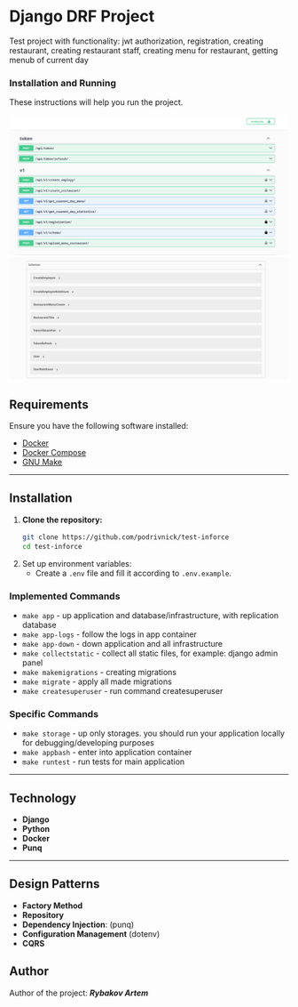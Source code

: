 # Django DRF Project

Test project with functionality: jwt authorization, registration, creating restaurant, creating restaurant staff, creating menu for restaurant, getting menub of current day

### Installation and Running

These instructions will help you run the project.

![API](images/api's.png)
![API](images/schemas.png)

## Requirements

Ensure you have the following software installed:

- [Docker](https://www.docker.com/get-started)
- [Docker Compose](https://docs.docker.com/compose/install/)
- [GNU Make](https://www.gnu.org/software/make/)

___
## Installation

1. **Clone the repository:**
   ```bash
   git clone https://github.com/podrivnick/test-inforce
   cd test-inforce
   ```
2. Set up environment variables:
   - Create a `.env` file and fill it according to `.env.example`.

### Implemented Commands

* `make app` - up application and database/infrastructure, with replication database
* `make app-logs` - follow the logs in app container
* `make app-down` - down application and all infrastructure
* `make collectstatic` - collect all static files, for example: django admin panel
* `make makemigrations` - creating migrations
* `make migrate` - apply all made migrations
* `make createsuperuser` - run command createsuperuser

### Specific Commands

* `make storage` - up only storages. you should run your application locally for debugging/developing purposes
* `make appbash` - enter into application container
* `make runtest` - run tests for main application

___

## Technology
+ **Django**
+ **Python**
+ **Docker**
+ **Punq**

___
## Design Patterns
+ **Factory Method**
+ **Repository**
+ **Dependency Injection**: (punq)
+ **Configuration Management** (dotenv)
+ **CQRS**

## Author
Author of the project: ***Rybakov Artem***
